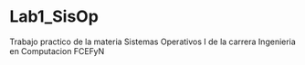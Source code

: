 # Lab1_SisOp
Trabajo practico de la materia Sistemas Operativos I de la carrera Ingenieria en Computacion FCEFyN
